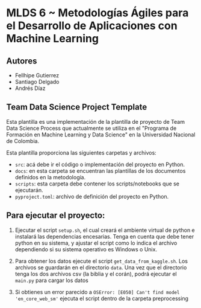 # MLDS 6 ~ Metodologías Ágiles para el Desarrollo de Aplicaciones con Machine Learning

## Autores
- Fellhipe Gutierrez
- Santiago Delgado  
- Andrés Díaz

## Team Data Science Project Template

Esta plantilla es una implementación de la plantilla de proyecto de Team Data Science Process que actualmente se utiliza en el "Programa de Formación en Machine Learning y Data Science" en la Universidad Nacional de Colombia.

Esta plantilla proporciona las siguientes carpetas y archivos:

* `src`: acá debe ir el código o implementación del proyecto en Python.
* `docs`: en esta carpeta se encuentran las plantillas de los documentos definidos en la metodología.
* `scripts`: esta carpeta debe contener los scripts/notebooks que se ejecutarán.
* `pyproject.toml`: archivo de definición del proyecto en Python.



## Para ejecutar el proyecto:
1. Ejecutar el script `setup.sh`, el cual creará el ambiente virtual de python e instalará las dependencias encesarias. Tenga en cuenta que debe tener python en su sistema, y ajustar el script como lo indica el archivo dependiendo si su sistema operativo es Windows o Unix.

2. Para obtener los datos ejecute el script `get_data_from_kaggle.sh`. Los archivos se guardarán en el directorio `data`. Una vez que el directorio tenga los dos archivos csv (la biblia y el corán), podrá ejecutar el `main.py` para cargar los datos

3. Si obtienes un error parecido a `OSError: [E050] Can't find model 'en_core_web_sm'`
ejecuta el script dentro de la carpeta preprocessing

